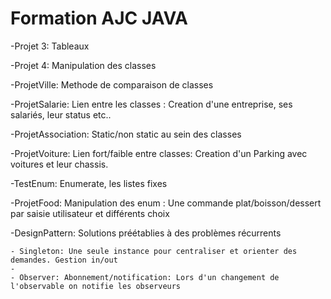 Formation AJC JAVA
=====================

-Projet 3: Tableaux

-Projet 4: Manipulation des classes

-ProjetVille: Methode de comparaison de classes

-ProjetSalarie: Lien entre les classes : Creation d'une entreprise, ses salariés, leur status etc..

-ProjetAssociation: Static/non static au sein des classes

-ProjetVoiture: Lien fort/faible entre classes: Creation d'un Parking avec voitures et leur chassis.

-TestEnum: Enumerate, les listes fixes

-ProjetFood: Manipulation des enum : Une commande plat/boisson/dessert par saisie utilisateur et différents choix

-DesignPattern: Solutions préétablies à des problèmes récurrents

	- Singleton: Une seule instance pour centraliser et orienter des demandes. Gestion in/out 
	- 
	- Observer: Abonnement/notification: Lors d'un changement de l'observable on notifie les observeurs
